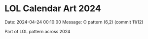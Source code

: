 # LOL Calendar Art 2024

Date: 2024-04-24 00:10:00
Message: O pattern (6,2) (commit 11/12)

Part of LOL pattern across 2024
